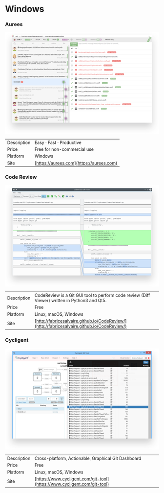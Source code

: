 # Windows

### Aurees

![Aurees](../.gitbook/assets/aurees.png)

|  |  |
| :--- | :--- |
| Description | Easy · Fast · Productive |
| Price | Free for non-commercial use |
| Platform | Windows |
| Site | [https://aurees.com](https://aurees.com) |

### Code Review

![Code Review](../.gitbook/assets/codereview.png)

|  |  |
| :--- | :--- |
| Description | CodeReview is a Git GUI tool to perform code review (Diff Viewer) written in Python3 and Qt5. |
| Price | Free |
| Platform | Linux, macOS, Windows |
| Site | [http://fabricesalvaire.github.io/CodeReview/](http://fabricesalvaire.github.io/CodeReview/) |

### Cycligent

![Cycligent](../.gitbook/assets/cycligent.png)

|  |  |
| :--- | :--- |
| Description | Cross-platform, Actionable, Graphical Git Dashboard |
| Price | Free |
| Platform | Linux, macOS, Windows |
| Site | [https://www.cycligent.com/git-tool](https://www.cycligent.com/git-tool) |